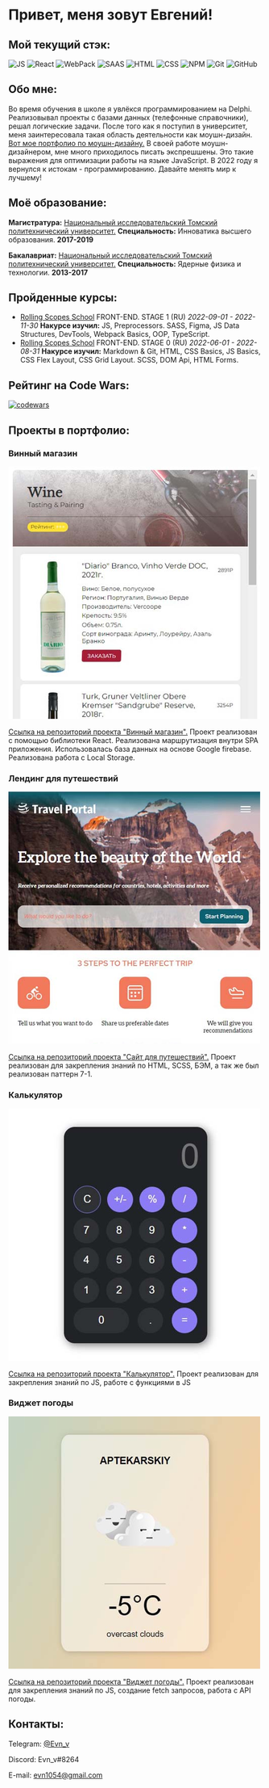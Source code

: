 # Привет, меня зовут Евгений!

## Мой текущий стэк:

![JS](https://img.shields.io/badge/JavaScript-252526?logo=javascript)
![React](https://img.shields.io/badge/React-252526?logo=React)
![WebPack](https://img.shields.io/badge/WebPack-252526?logo=WebPack)
![SAAS](https://img.shields.io/badge/SAAS-252526?logo=saas)
![HTML](https://img.shields.io/badge/HTML-252526?logo=HTML)
![CSS](https://img.shields.io/badge/CSS-252526?logo=CSS)
![NPM](https://img.shields.io/badge/NPM-252526?logo=NPM)
![Git](https://img.shields.io/badge/Git-252526?logo=Git)
![GitHub](https://img.shields.io/badge/GitHub-252526?logo=GitHub)

<!-- ![TypeScript](https://img.shields.io/badge/TypeScript-252526?logo=TypeScript) -->
<!-- ![Redux](https://img.shields.io/badge/Redux-252526?logo=Redux) -->

## Обо мне:

Во время обучения в школе я увлёкся программированием на Delphi. Реализовывал проекты с базами данных (телефонные справочники), решал логические задачи. После того как я поступил в университет, меня заинтересовала такая область деятельности как моушн-дизайн. [Вот мое портфолио по моушн-дизайну.](https://www.behance.net/evn_v) В своей работе моушн-дизайнером, мне много приходилось писать экспрешшены. Это такие выражения для оптимизации работы на языке JavaScript. В 2022 году я вернулся к истокам - программированию. Давайте менять мир к лучшему!

## Моё образование:

**Магистратура:** [Национальный исследовательский Томский политехнический университет.](https://tpu.ru/) **Специальность:** Инноватика высшего образования. **2017-2019**

**Бакалавриат:** [Национальный исследовательский Томский политехнический университет.](https://tpu.ru/) **Специальность:** Ядерные физика и технологии. **2013-2017**

## Пройденные курсы:

- [Rolling Scopes School](https://rs.school/) FRONT-END. STAGE 1 (RU) _2022-09-01 - 2022-11-30_ **Накурсе изучил:** JS, Preprocessors. SASS, Figma, JS Data Structures, DevTools, Webpack Basics, OOP, TypeScript.
- [Rolling Scopes School](https://rs.school/) FRONT-END. STAGE 0 (RU) _2022-06-01 - 2022-08-31_ **Накурсе изучил:** Markdown & Git, HTML, CSS Basics, JS Basics, CSS Flex Layout, CSS Grid Layout. SCSS, DOM Api, HTML Forms.

## Рейтинг на Code Wars:

[![codewars](https://www.codewars.com/users/evn1054/badges/small)](https://www.codewars.com/users/evn1054)

## Проекты в портфолио:

### Винный магазин

[![wine-shop-app](https://github.com/evn1054/evn1054/blob/main/images/wine-shop-app.jpg)](#)

[Ссылка на репозиторий проекта "Винный магазин".](https://github.com/evn1054/wine-shop) Проект реализован с помощью библиотеки React. Реализована маршрутизация внутри SPA приложения. Использовалась база данных на основе Google firebase. Реализована работа с Local Storage.

### Лендинг для путешествий

[![travel-landing](https://github.com/evn1054/evn1054/blob/main/images/travel-website.jpg)](https://evn1054.github.io/travel-website-landing)

[Ссылка на репозиторий проекта "Сайт для путешествий".](https://github.com/evn1054/travel-website-landing) Проект реализован для закрепления знаний по HTML, SCSS, БЭМ, а так же был реализован паттерн 7-1.

### Калькулятор

[![calc](https://github.com/evn1054/evn1054/blob/main/images/calc-app.jpg)](https://evn1054.github.io/Calc/index.html)

[Ссылка на репозиторий проекта "Калькулятор".](https://github.com/evn1054/Calc) Проект реализован для закрепления знаний по JS, работе с функциями в JS

### Виджет погоды

[![weather-app](https://github.com/evn1054/evn1054/blob/main/images/weather-app.jpg)](https://evn1054.github.io/WeatherFCC/2022_04_22_Weather_prj/index.html)

[Ссылка на репозиторий проекта "Виджет погоды".](https://github.com/evn1054/WeatherFCC/tree/main/2022_04_22_Weather_prj) Проект реализован для закрепления знаний по JS, создание fetch запросов, работа с API погоды.

## Контакты:

Telegram: [@Evn_v](https://t.me/Evn_v)

Discord: Evn_v#8264

E-mail: evn1054@gmail.com
